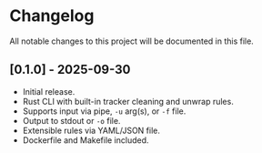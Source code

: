 # Changelog

All notable changes to this project will be documented in this file.

## [0.1.0] - 2025-09-30
- Initial release.
- Rust CLI with built-in tracker cleaning and unwrap rules.
- Supports input via pipe, `-u` arg(s), or `-f` file.
- Output to stdout or `-o` file.
- Extensible rules via YAML/JSON file.
- Dockerfile and Makefile included.

